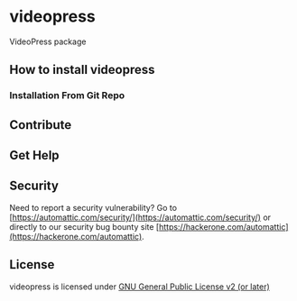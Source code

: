 # videopress

VideoPress package

## How to install videopress

### Installation From Git Repo

## Contribute

## Get Help

## Security

Need to report a security vulnerability? Go to [https://automattic.com/security/](https://automattic.com/security/) or directly to our security bug bounty site [https://hackerone.com/automattic](https://hackerone.com/automattic).

## License

videopress is licensed under [GNU General Public License v2 (or later)](./LICENSE.txt)


